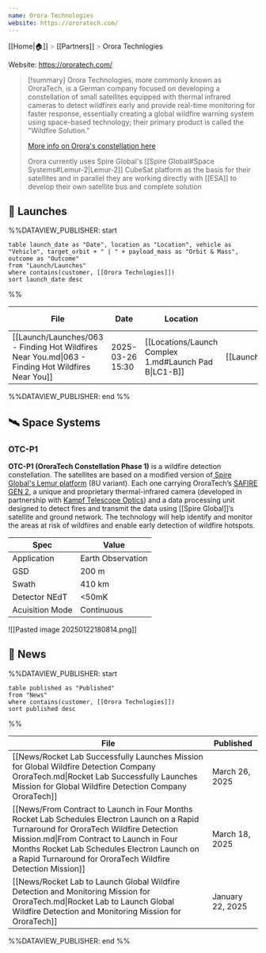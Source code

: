 ```yaml
---
name: Orora Technologies
website: https://ororatech.com/
---
```

[[Home|🏠]] <span style="color: LightSlateGray">></span> [[Partners]] <span style="color: LightSlateGray">></span> Orora Technlogies

Website: https://ororatech.com/

>[!summary]
>Orora Technologies, more commonly known as OroraTech, is a German company focused on developing a constellation of small satellites equipped with thermal infrared cameras to detect wildfires early and provide real-time monitoring for faster response, essentially creating a global wildfire warning system using space-based technology; their primary product is called the "Wildfire Solution."
>
>[More info on Orora's constellation here](http://gsics.atmos.umd.edu/pub/Development/LunarCalibrationWS2023/4j_Rio%20Fernandes_OroraTech.pdf)
>
>Orora currently uses Spire Global's [[Spire Global#Space Systems#Lemur-2|Lemur-2]] CubeSat platform as the basis for their satellites and in parallel they are working directly with [[ESA]] to develop their own satellite bus and complete solution


## 🚀 Launches
%%DATAVIEW_PUBLISHER: start
```
table launch_date as "Date", location as "Location", vehicle as "Vehicle", target_orbit + " | " + payload_mass as "Orbit & Mass", outcome as "Outcome"
from "Launch/Launches"
where contains(customer, [[Orora Technlogies]])
sort launch_date desc
```
%%

| File                                                                                              | Date             | Location                                              | Vehicle                          | Orbit & Mass             | Outcome   |
| ------------------------------------------------------------------------------------------------- | ---------------- | ----------------------------------------------------- | -------------------------------- | ------------------------ | --------- |
| [[Launch/Launches/063 - Finding Hot Wildfires Near You.md\|063 - Finding Hot Wildfires Near You]] | 2025-03-26 15:30 | [[Locations/Launch Complex 1.md#Launch Pad B\|LC1-B]] | [[Launch/Electron.md\|Electron]] | 550 km \| 97° \| Unknown | ✅ Success |

%%DATAVIEW_PUBLISHER: end %%

## 🛰️ Space Systems

### OTC-P1

**OTC-P1 (OroraTech Constellation Phase 1)** is a wildfire detection constellation. The satellites are based on a modified version of[ Spire Global's Lemur platform](https://spire.com/space-services/lemur-space-platform/) (8U variant). Each one carrying OroraTech’s [SAFIRE GEN 2](https://earth.esa.int/eogateway/documents/20142/4139742/2.07_VH-RODA%202022%20-%20Thermal-IR%20Wildfire%20detection%20-%20DRFernandes.pdf), a unique and proprietary thermal-infrared camera (developed in partnership with [Kampf Telescope Optics](https://www.ktoptics.de/)) and a data processing unit designed to detect fires and transmit the data using [[Spire Global]]’s satellite and ground network. The technology will help identify and monitor the areas at risk of wildfires and enable early detection of wildfire hotspots.

| Spec            | Value             |
| --------------- | ----------------- |
| Application     | Earth Observation |
| GSD             | 200 m             |
| Swath           | 410 km            |
| Detector NEdT   | <50mK             |
| Acuisition Mode | Continuous        |

![[Pasted image 20250122180814.png]]

## 📰 News
%%DATAVIEW_PUBLISHER: start
```
table published as "Published"
from "News"
where contains(customer, [[Orora Technlogies]])
sort published desc
```
%%

| File                                                                                                                                                                                                                                                                                               | Published        |
| -------------------------------------------------------------------------------------------------------------------------------------------------------------------------------------------------------------------------------------------------------------------------------------------------- | ---------------- |
| [[News/Rocket Lab Successfully Launches Mission for Global Wildfire Detection Company OroraTech.md\|Rocket Lab Successfully Launches Mission for Global Wildfire Detection Company OroraTech]]                                                                                                     | March 26, 2025   |
| [[News/From Contract to Launch in Four Months Rocket Lab Schedules Electron Launch on a Rapid Turnaround for OroraTech Wildfire Detection Mission.md\|From Contract to Launch in Four Months Rocket Lab Schedules Electron Launch on a Rapid Turnaround for OroraTech Wildfire Detection Mission]] | March 18, 2025   |
| [[News/Rocket Lab to Launch Global Wildfire Detection and Monitoring Mission for OroraTech.md\|Rocket Lab to Launch Global Wildfire Detection and Monitoring Mission for OroraTech]]                                                                                                               | January 22, 2025 |

%%DATAVIEW_PUBLISHER: end %%